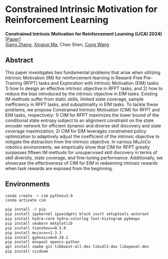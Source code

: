 # Constrained Intrinsic Motivation for Reinforcement Learning

**Constrained Intrinsic Motivation for Reinforcement Learning (IJCAI 2024)** \[[Paper](https://arxiv.org/pdf/2407.09247)\]  
[Xiang Zheng](https://x-zheng16.github.io), [Xingjun Ma](http://xingjunma.com), Chao Shen, [Cong Wang](https://www.cs.cityu.edu.hk/~congwang/)

## Abstract

This paper investigates two fundamental problems that arise when utilizing Intrinsic Motivation (IM) for reinforcement learning in Reward-Free Pre-Training (RFPT) tasks and Exploration with Intrinsic Motivation (EIM) tasks: 1) how to design an effective intrinsic objective in RFPT tasks, and 2) how to reduce the bias introduced by the intrinsic objective in EIM tasks. Existing IM methods suffer from static skills, limited state coverage, sample inefficiency in RFPT tasks, and suboptimality in EIM tasks. To tackle these problems, we propose Constrained Intrinsic Motivation (CIM) for RFPT and EIM tasks, respectively: 1) CIM for RFPT maximizes the lower bound of the conditional state entropy subject to an alignment constraint on the state encoder network for efficient dynamic and diverse skill discovery and state coverage maximization; 2) CIM for EIM leverages constrained policy optimization to adaptively adjust the coefficient of the intrinsic objective to mitigate the distraction from the intrinsic objective. In various MuJoCo robotics environments, we empirically show that CIM for RFPT greatly surpasses fifteen IM methods for unsupervised skill discovery in terms of skill diversity, state coverage, and fine-tuning performance. Additionally, we showcase the effectiveness of CIM for EIM in redeeming intrinsic rewards when task rewards are exposed from the beginning.

## Environments

```bash
conda create -n cim python=3.9
conda activate cim

pip install -U pip
pip install ipykernel ipywidgets black isort setuptools autoroot
pip install hydra-core hydra-colorlog fast-histogram pykeops
pip install seaborn matplotlib
pip install tianshou==0.5.0
pip install mujoco==2.3.3
pip install gymnasium=0.28.1
pip install envpool opencv-python
apt install cmake git libboost-all-dev libsdl2-dev libopenal-dev
pip install vizdoom
```
